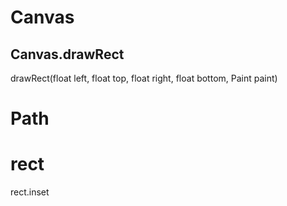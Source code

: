 # Canvas
## Canvas.drawRect
drawRect(float left, float top, float right, float bottom, Paint paint)
# Path

# rect
rect.inset
